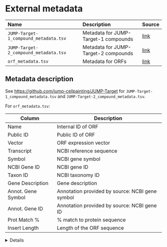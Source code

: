 # External metadata

| Name                                  | Description                          | Source                                                                                                                                     |
|:--------------------------------------|:-------------------------------------|:-------------------------------------------------------------------------------------------------------------------------------------------|
| `JUMP-Target-1_compound_metadata.tsv` | Metadata for JUMP-Target-1 compounds | [link](https://github.com/jump-cellpainting/JUMP-Target/blob/0395c0060dcacde0dcd94c5c9c2199f867e86a87/JUMP-Target-1_compound_metadata.tsv) |
| `JUMP-Target-2_compound_metadata.tsv` | Metadata for JUMP-Target-2 compounds | [link](https://github.com/jump-cellpainting/JUMP-Target/blob/0395c0060dcacde0dcd94c5c9c2199f867e86a87/JUMP-Target-2_compound_metadata.tsv) |
| `orf_metadata.tsv`                    | Metadata for ORFs                    | [link](https://docs.google.com/spreadsheets/d/1X5DN3b5naGhllyZNnNA9rIsIeu0D7--9dAWbFAV_6pQ/edit#gid=1141482821)                            |

## Metadata description

See <https://github.com/jump-cellpainting/JUMP-Target> for `JUMP-Target-1_compound_metadata.tsv` and `JUMP-Target-2_compound_metadata.tsv`.

For `orf_metadata.tsv`:

| Column             | Description                                     |
|--------------------|-------------------------------------------------|
| Name               | Internal ID of ORF                              |
| Public ID          | Public ID of ORF                                |
| Vector             | ORF expression vector                           |
| Transcript         | NCBI reference sequence                         |
| Symbol             | NCBI gene symbol                                |
| NCBI Gene ID       | NCBI gene ID                                    |
| Taxon ID           | NCBI taxonomy ID                                |
| Gene Description   | Gene description                                |
| Annot. Gene Symbol | Annotation provided by source: NCBI gene symbol |
| Annot. Gene ID     | Annotation provided by source: NCBI gene ID     |
| Prot Match %       | % match to protein sequence                     |
| Insert Length      | Length of the ORF sequence                      |

<details>

Email snippets about the source of `orf_metadata.tsv` ([link](https://docs.google.com/spreadsheets/d/1X5DN3b5naGhllyZNnNA9rIsIeu0D7--9dAWbFAV_6pQ/edit#gid=1141482821))

---
  
For 577 rows, `Annot. Gene Symbol` != Symbol, which confused me about the meaning of these columns. 

---
 
NCBI_Gene_ID and Annot_Gene_ID and analogously the Gene Symbol vs. Annot. Symbol.

The ORFs came to us from various sources, the largest being from DFCI (which they got from MGC) and they came with prior annotations (the
"Annot." versions I believe). 
We then did our own annotations based on the actual sequence.

In this table, for roughly 16K of these ORFs, the prior annotation exactly matches ours, and for another ~1300 they are non-human gene ORFs such as HcRed and have no prior annotation listed.
But for a few hundred there is a results listed in both columns and there is a discrepancy.
I looked at one example of a discrepancy and one annotation was ELOA3C (ID=107983955) and the other is ELOA3B (ID=728929)
so in that case presumably these are very similar sequences.

---

We took a polyclonal ORF library, which had its own annotation based on (1) the intended gene-specific PCR primers and (2) short read sequencing into a small part of the ORF.
In producing the library that your work is now using, we first isolated the clonal version of the polyclonal library, and then sequenced each clone full-length.
The resulting clonal library was given a rightful annotation based on our full-length sequencing of it.
In most cases the original annotations match our new annotations.
But as you can see, there are cases where they differ - and you should stick with our annotation.

Taking this sample in your file as an example,

| Plate Name       | Row | Col | Name                 | Public ID          | Vector  |
|------------------|-----|-----|----------------------|--------------------|---------|
| OAA01.02.03.04.A | F   | 7   | ORF015027.1_TRC304.1 | ccsbBroad304_05733 | pLX_304 |

columns G-K have the annotation based on our sequencing:

| Transcript     | Symbol | NCBI Gene ID | Taxon ID | Gene Description           |
|----------------|--------|--------------|----------|----------------------------|
| NM_001354366.1 | ELOA3C | 107983955    | 9606     | elongin A3 family member C |

columns L-M have the 'original' annotations inherited from the polyclonal library.

| Annot. Gene Symbol | Annot. Gene ID |
|--------------------|----------------|
| ELOA3B             | 728929         |

---

> we first isolated the clonal version of the polyclonal library, and then sequenced each clone full-length. The resulting clonal library was given a rightful annotation based on our full-length sequencing of it.

I noticed that for the specific example you cited, a clone search on https://portals.broadinstitute.org/gpp/public/clone/search for ccsbBroad304_05733 shows that the "Sequenced %" = 0 (and there are no upper case bases – which indicate empirically verified sequence – in the sequence information at https://portals.broadinstitute.org/gpp/public/clone/details?cloneId=ccsbBroad304_05733).

---

We started with a polyclonal library in pDONR223 (also known as 'Entry' library).
We made a clonal Entry library and tried to sequence this clonal entry library - the majority of the Entry library was full-length sequenced, while a small portion of it were not sequenced - we annotated the status of the sequencing coverage in our web  query results.
When the Entry library was propagated into expression vectors through LR, the tentative sequence of the ORF was passed down from the entry library to the expression library - in 'lowercase'.
Only when there are sequences directly obtained from sequencing the specific expression library, will these bases be in UPPERCASE.
Of pLX304 library, we did not sequence the library fully.
We relied on the fidelity of LR reaction and we did some sampling sequencing to know so. So the sequences you saw from pLX304 library are vastly lowercase, as they were inherited from the Entry library data.

---

In this specific case (a random example) we are honing in on,

- This pLX304 construct: ccsbBroadEn_05733 was derived from this pDONR223 construct ccsbBroadEn_05733
- the sequence for ccsbBroad304_05733 was passed down from ccsbBroadEn_05733, in lowercase
- ccsbBroadEn_05733 was almost fully sequenced
- ccsbBroad304_05733 was not sequenced at all

Is all that correct?

---

You are almost right. except one correction note, and one explanation note below in red:

In this specific case (a random example) we are honing in on,

- This pLX304 construct: ~~ccsbBroadEn_05733~~ ccsbBroad304_05733  was derived from this pDONR223 construct ccsbBroadEn_05733
- the sequence for ccsbBroad304_05733 was passed down from ccsbBroadEn_05733, in lowercase
- ccsbBroadEn_05733 was almost fully sequenced, In this case, the ORF plus 20ish base flanks are fully sequenced, as the uppercase letters indicate.
- ccsbBroad304_05733 was not sequenced at all.

</details>
